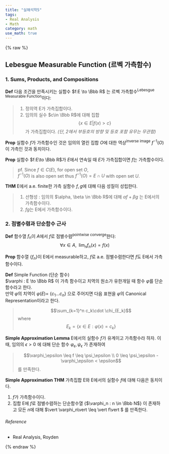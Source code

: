 ```yaml
---
title: "실해석학5"
tags:
- Real Analysis
- Math
category: math
use_math: true
---
```

{% raw %}
## Lebesgue Measurable Function (르벡 가측함수)
### 1. Sums, Products, and Compositions
**Def** 다음 조건을 만족시키는 실함수 $f:E \to \Bbb R$ 는 르벡 가측함수<sup>Lebesgue Measurable Function</sup>이다:
> 1) 정의역 E가 가측집합이다. 
> 2) 임의의 실수 $c\in \Bbb R$에 대해 집합 $$\{x\in E\vert f(x)\gt c\}$$가 가측집합이다.
>*(단, 2에서 부등호의 방향 및 등호 포함 유무는 무관함)*

**Prop** 실함수 $f$가 가측함수인 것은 임의의 열린 집합 $O$에 대한 역상<sup>inverse image</sup> $f^{-1}(O)$ 이 가측인 것과 동치이다.

**Prop** 실함수 $f:E\to \Bbb R$가 $E$에서 연속일 때 $E$가 가측집합이면 $f$는 가측함수이다.
>pf. Since $f \in C(E)$, for open set $O$,   
$f^{-1}(O)$ is also open set thus $f^{-1}(O) = E \cap U$ with open set $U$.

**THM** E에서 a.e. finite한 가측 실함수 $f, g$에 대해 다음 성질이 성립한다.
> 1. 선형성 : 임의의 $\alpha, \beta \in \Bbb R$에 대해 $\alpha f + \beta g$ 는 E에서의 가측함수이다.
>2. $fg$는 E에서 가측함수이다.

### 2. 점별수렴과 단순함수 근사
**Def** 함수열 $f_n$이 $A$에서 $f$로 점별수렴<sup>pointwise converge</sup>한다:   
$$\forall x \in A,\;\; \lim_n f_n(x) = f(x)$$

**Prop**
함수열 {$f_n$}이 E에서 measurable하고, $f$로 a.e. 점별수렴한다면 $f$도 E에서 가측함수이다.

**Def** Simple Function (단순 함수)   
$\varphi : E \to \Bbb R$ 이 가측 함수이고 치역의 원소가 유한개일 때 함수 $\varphi$를 단순 함수라고 한다.   
만약 $\varphi$의 치역이 $\varphi(E) =$ {$c_1 \ldots c_n$} 으로 주어지면 다음 표현을 $\varphi$의 Canonical Representation이라고 한다.
>$$\sum_{k=1}^n c_k\cdot \chi_{E_k}$$
>where $$E_k = \{x \in E : \varphi(x) = c_k\}$$

**Simple Approximation Lemma**
E에서의 실함수 $f$가 유계이고 가측함수라 하자. 이때, 임의의 $\epsilon > 0$ 에 대해 단순 함수 $\varphi_\epsilon, \psi_\epsilon$ 가 존재하여
> $$\varphi_\epsilon \leq f \leq \psi_\epsilon \\
0 \leq \psi_\epsilon - \varphi_\epsilon < \epsilon$$
>를 만족한다.

**Simple Approximation THM**
가측집합 E와 E에서의 실함수 $f$에 대해 다음은 동치이다.
1. $f$가 가측함수이다.   
2. 집합 E에 $f$로 점별수렴하는 단순함수열 {$\varphi_n : n \in \Bbb N$} 이 존재하고 모든 $n$에 대해 $\vert \varphi_n\vert  \leq \vert f\vert $ 를 만족한다.

###### Reference
 - Real Analysis, Royden

{% endraw %}